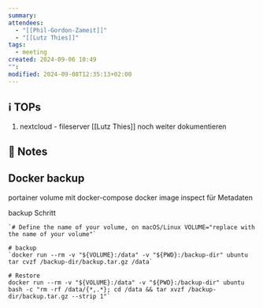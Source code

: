```yaml
---
summary: 
attendees:
  - "[[Phil-Gordon-Zameit]]"
  - "[[Lutz Thies]]"
tags:
  - meeting
created: 2024-09-06 10:49
"": 
modified: 2024-09-08T12:35:13+02:00
---
```

## ℹ TOPs
1. nextcloud - fileserver [[Lutz Thies]] noch weiter dokumentieren 

##  📝 Notes

## Docker backup

portainer volume mit docker-compose
docker image inspect für Metadaten

backup Schritt

```shell
`# Define the name of your volume, on macOS/Linux VOLUME="replace with the name of your volume"`

# backup
`docker run --rm -v "${VOLUME}:/data" -v "${PWD}:/backup-dir" ubuntu tar cvzf /backup-dir/backup.tar.gz /data`

# Restore
docker run --rm -v "${VOLUME}:/data" -v "${PWD}:/backup-dir" ubuntu bash -c "rm -rf /data/{*,.*}; cd /data && tar xvzf /backup-dir/backup.tar.gz --strip 1"`
```

